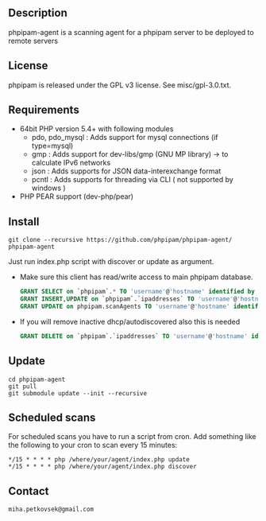 ## Description
phpipam-agent is a scanning agent for a phpipam server to be deployed to remote servers

## License
phpipam is released under the GPL v3 license.  See misc/gpl-3.0.txt.

## Requirements
 - 64bit PHP version 5.4+ with following modules
    - pdo, pdo_mysql : Adds support for mysql connections (if type=mysql)
    - gmp            : Adds support for dev-libs/gmp (GNU MP library) -> to calculate IPv6 networks
    - json           : Adds supports for JSON data-interexchange format
    - pcntl          : Adds supports for threading via CLI ( not supported by windows )
 - PHP PEAR support (dev-php/pear)

## Install

```
git clone --recursive https://github.com/phpipam/phpipam-agent/ phpipam-agent
```

Just run index.php script with discover or update as argument.

 - Make sure this client has read/write access to main phpipam database.
    ```SQL
    GRANT SELECT on `phpipam`.* TO 'username'@'hostname' identified by "password";
    GRANT INSERT,UPDATE on `phpipam`.`ipaddresses` TO 'username'@'hostname' identified by "password";
    GRANT UPDATE on phpipam.scanAgents TO 'username'@'hostname' identified by "password";
    ```
 - If you will remove inactive dhcp/autodiscovered also this is needed
    ```SQL
    GRANT DELETE on `phpipam`.`ipaddresses` TO 'username'@'hostname' identified by "password";
    ```

## Update

```
cd phpipam-agent
git pull
git submodule update --init --recursive
```

## Scheduled scans
For scheduled scans you have to run a script from cron. Add something like the following to your cron to scan
every 15 minutes:

 ```
*/15 * * * * php /where/your/agent/index.php update
*/15 * * * * php /where/your/agent/index.php discover
```
## Contact
`miha.petkovsek@gmail.com`
